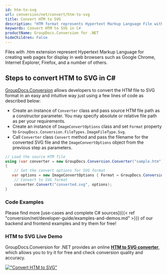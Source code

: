 ```yaml
---
id: htm-to-svg
url: conversion/net/convert/htm-to-svg
title: Convert HTM to SVG
description: "HTM format represents Hypertext Markup Language File with .htm extension. Learn how to convert HTM to SVG file programmatically in C# language using GroupDocs.Conversion for .NET library."
keywords: Convert HTM to SVG in C#
productName: GroupDocs.Conversion for .NET
hideChildren: False
---
```


Files with .htm extension represent Hypertext Markup Language for creating web pages for display in web browsers such as Google Chrome, Internet Explorer, Firefox, and a number of others.

## Steps to convert HTM to SVG in C#

[GroupDocs.Conversion](https://products.groupdocs.com/conversion/net) allows developers to convert the HTM file to SVG format in an easy and intuitive way just using a few lines of code as described below:

* Create an instance of `Converter` class and pass source HTM file path as a constructor parameter. You may specify absolute or relative file path as per your requirements. 
* Create an instance of `ImageConvertOptions` class and set `Format` property to `GroupDocs.Conversion.FileTypes.ImageFileType.Svg`.
* Call `Converter` class `Convert` method and pass the filename for the converted SVG file and the `ImageConvertOptions` object from the previous step as parameters.

```csharp
// Load the source HTM file
using (var converter = new GroupDocs.Conversion.Converter("sample.htm"))
{
    // Set the convert options for SVG format
   var options = new ImageConvertOptions { Format = GroupDocs.Conversion.FileTypes.ImageFileType.Svg };
    // Convert to SVG format
    converter.Convert("converted.svg", options);
}
```

### Code Examples

Please find more [use-cases and complete C# sources]({{< ref "conversion/net/developer-guide/examples-and-demos.md" >}}) of our backend and frontend examples and try them for free!

### HTM to SVG Live Demo

GroupDocs.Conversion for .NET provides an online [**HTM to SVG converter**](https://products.groupdocs.app/conversion/htm-to-svg), which allows you to try it for free and check conversion quality and accuracy.

[!["Convert HTM to SVG"](conversion/net/images/convert-to-svg/convert-htm-to-svg.png)](https://products.groupdocs.app/conversion/htm-to-svg)